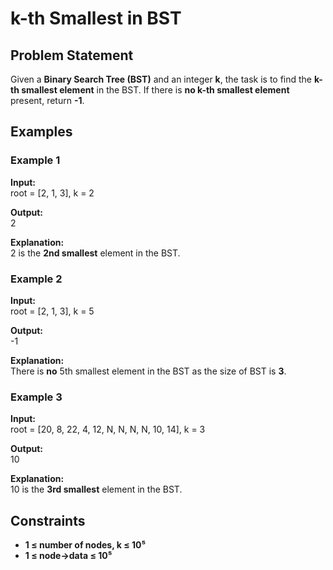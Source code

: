 # k-th Smallest in BST

## Problem Statement  
Given a **Binary Search Tree (BST)** and an integer **k**, the task is to find the **k-th smallest element** in the BST. If there is **no k-th smallest element** present, return **-1**.  

## Examples  

### Example 1  
**Input:**  
root = [2, 1, 3], k = 2

**Output:**  
2

**Explanation:**  
2 is the **2nd smallest** element in the BST.  

### Example 2  
**Input:**  
root = [2, 1, 3], k = 5


**Output:**  
-1

**Explanation:**  
There is **no** 5th smallest element in the BST as the size of BST is **3**.  

### Example 3  
**Input:**  
root = [20, 8, 22, 4, 12, N, N, N, N, 10, 14], k = 3

**Output:**  
10

**Explanation:**  
10 is the **3rd smallest** element in the BST.  

## Constraints  
- **1 ≤ number of nodes, k ≤ 10⁵**  
- **1 ≤ node->data ≤ 10⁵**  
